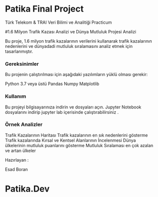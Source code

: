# Patika Final Project

Türk Telekom &amp; TRAI Veri Bilimi ve Analitiği Practicum

#1.6 Milyon Trafik Kazası Analizi ve Dünya Mutluluk Projesi Analizi

Bu proje, 1.6 milyon trafik kazalarının verilerini kullanarak trafik kazalarının nedenlerini ve dünyadadi mutluluk sıralamasını analiz etmek için tasarlanmıştır.


### Gereksinimler

Bu projenin çalıştırılması için aşağıdaki yazılımların yüklü olması gerekir:

Python 3.7 veya üstü
Pandas
Numpy
Matplotlib

### Kullanım

Bu projeyi bilgisayarınıza indirin ve dosyaları açın.
Jupyter Notebook dosyalarını indirip jupyter lab içerisinde çalıştırabilirsiniz . 


### Örnek Analizler

Trafik Kazalarının Haritası
Trafik kazalarının en sık nedenlerini gösterme
Trafik kazalarında Kırsal ve Kentsel Alanlarının İncelenmesi
Dünya ülkelerinin mutluluk puanlarını gösterme
Mutluluk Sıralaması en çok azalan ve artan ülkeler


Hazırlayan :

Esad Boran


# Patika.Dev
